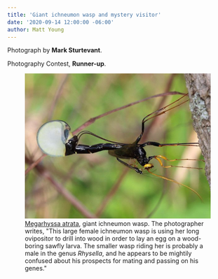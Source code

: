 ```yaml
---
title: 'Giant ichneumon wasp and mystery visitor'
date: '2020-09-14 12:00:00 -06:00'
author: Matt Young
---
```


Photograph by **Mark Sturtevant**.

Photography Contest, **Runner-up**.


<figure>
<img src="/uploads/2020/Sturtevant.Giant_Ichneumon_wasp_and_mystery_visitor.jpg" alt="Giant ichneumon wasp"/>
<figcaption>
<a href="https://www.insectidentification.org/insect-description.asp?identification=Giant-Ichneumon-Wasp-Megarhyssa-Atrata">Megarhyssa atrata</a>, giant ichneumon wasp. The photographer writes, "This large female ichneumon wasp is using her long ovipositor to drill into wood in order to lay an egg on a wood-boring sawfly larva. The smaller wasp riding her is probably a male in the genus <i>Rhysella</i>, and he appears to be mightily confused about his prospects for mating and passing on his genes."</figcaption>
</figure>
